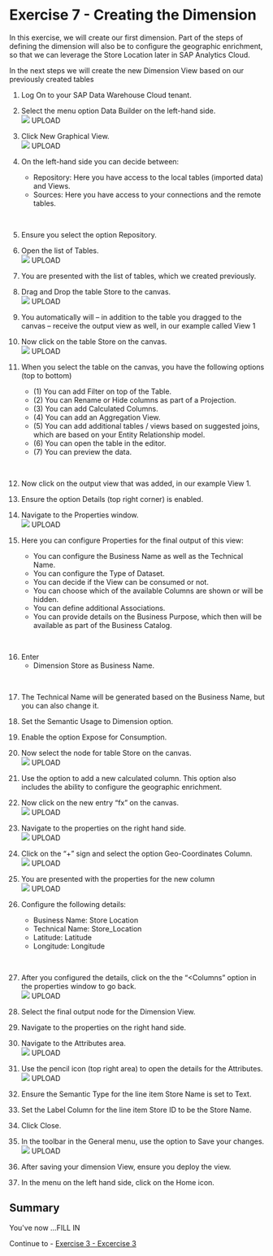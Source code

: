 # Exercise 7 - Creating the Dimension 

In this exercise, we will create our first dimension. Part of the steps of defining the dimension will also be to configure the
geographic enrichment, so that we can leverage the Store Location later in SAP Analytics Cloud.

In the next steps we will create the new Dimension View based on our previously created tables
1. Log On to your SAP Data Warehouse Cloud tenant.
2. Select the menu option Data Builder on the left-hand side.
<br>![](images/00_00_0071.png) UPLOAD

3. Click New Graphical View.
<br>![](images/00_00_0072.png) UPLOAD

4. On the left-hand side you can decide between:<br><ul><li>Repository: Here you have access to the local tables (imported data) and Views.</li><li>Sources: Here you have access to your connections and the remote tables.
<br>

5. Ensure you select the option Repository.
6. Open the list of Tables.
<br>![](images/00_00_0073.png) UPLOAD

7. You are presented with the list of tables, which we created previously.
8. Drag and Drop the table Store to the canvas.
<br>![](images/00_00_0074.png) UPLOAD

9. You automatically will – in addition to the table you dragged to the canvas – receive the output view as well, in our example called View 1
10. Now click on the table Store on the canvas.
<br>![](images/00_00_0075.png) UPLOAD

11. When you select the table on the canvas, you have the following options (top to bottom)<br><ul><li>(1) You can add Filter on top of the Table.</li><li>(2) You can Rename or Hide columns as part of a Projection.</li><li>(3) You can add Calculated Columns.</li><li>(4) You can add an Aggregation View.</li><li>(5) You can add additional tables / views based on suggested joins, which are based on your Entity
Relationship model.</li><li>(6) You can open the table in the editor.</li><li>(7) You can preview the data.
<br>

12. Now click on the output view that was added, in our example View 1.
13. Ensure the option Details (top right corner) is enabled.
14. Navigate to the Properties window.
<br>![](images/00_00_0076.png) UPLOAD

15. Here you can configure Properties for the final output of this view:<br><ul><li> You can configure the Business Name as well as the Technical Name.</li><li> You can configure the Type of Dataset.</li><li> You can decide if the View can be consumed or not.</li><li> You can choose which of the available Columns are shown or will be hidden.</li><li> You can define additional Associations.</li><li> You can provide details on the Business Purpose, which then will be available as part of the Business Catalog.
<br>

16. Enter 
<br><ul><li> Dimension Store as Business Name.
<br>

17. The Technical Name will be generated based on the Business Name, but you can also change it.
18. Set the Semantic Usage to Dimension option.
19. Enable the option Expose for Consumption.
20. Now select the node for table Store on the canvas.
<br>![](images/00_00_0077.png) UPLOAD

21. Use the option to add a new calculated column. This option also includes the ability to configure the geographic enrichment.
22. Now click on the new entry “fx” on the canvas.
<br>![](images/00_00_0078.png) UPLOAD

23. Navigate to the properties on the right hand side.
<br>![](images/00_00_0079.png) UPLOAD

24. Click on the “+” sign and select the option Geo-Coordinates Column.
<br>![](images/00_00_0771.png) UPLOAD

25. You are presented with the properties for the new column
<br>![](images/00_00_0772.png) UPLOAD

26. Configure the following details:<br><ul><li> Business Name: Store Location</li><li> Technical Name: Store_Location</li><li> Latitude: Latitude</li><li> Longitude: Longitude
<br>

27. After you configured the details, click on the the “<Columns” option in the properties window to go back.
<br>![](images/00_00_0773.png) UPLOAD

28. Select the final output node for the Dimension View.
29. Navigate to the properties on the right hand side.
30. Navigate to the Attributes area.
<br>![](images/00_00_0774.png) UPLOAD

31. Use the pencil icon (top right area) to open the details for the Attributes.
<br>![](images/00_00_0775.png) UPLOAD

32. Ensure the Semantic Type for the line item Store Name is set to Text.
33. Set the Label Column for the line item Store ID to be the Store Name.
34. Click Close.
35. In the toolbar in the General menu, use the option to Save your changes.
<br>![](images/00_00_0776.png) UPLOAD

36. After saving your dimension View, ensure you deploy the view.
37. In the menu on the left hand side, click on the Home icon.


## Summary

You've now ...FILL IN

Continue to - [Exercise 3 - Excercise 3 ](../ex3/README.md)
